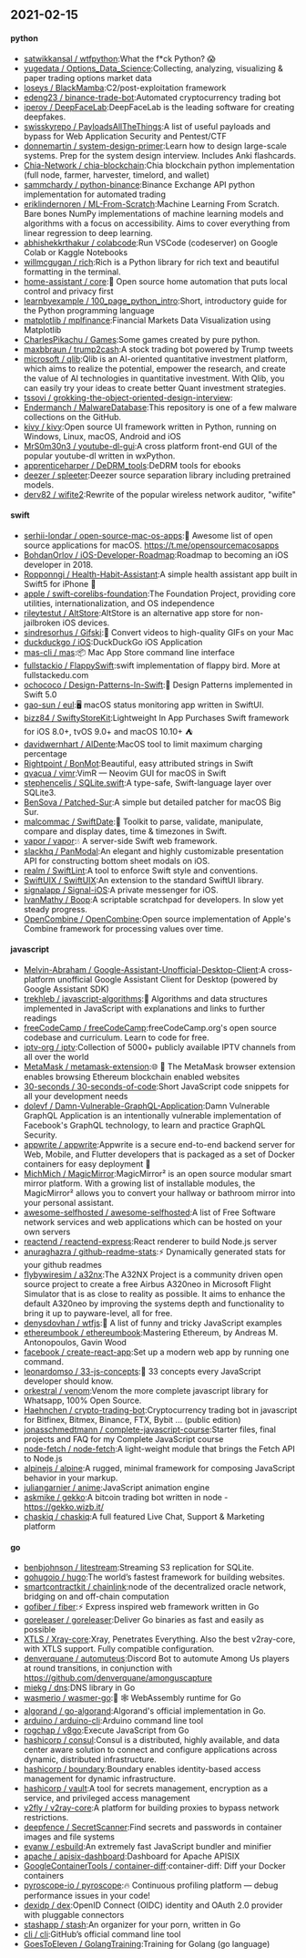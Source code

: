 ## 2021-02-15

#### python
* [satwikkansal / wtfpython](https://github.com/satwikkansal/wtfpython):What the f*ck Python?
😱
* [yugedata / Options_Data_Science](https://github.com/yugedata/Options_Data_Science):Collecting, analyzing, visualizing & paper trading options market data
* [loseys / BlackMamba](https://github.com/loseys/BlackMamba):C2/post-exploitation framework
* [edeng23 / binance-trade-bot](https://github.com/edeng23/binance-trade-bot):Automated cryptocurrency trading bot
* [iperov / DeepFaceLab](https://github.com/iperov/DeepFaceLab):DeepFaceLab is the leading software for creating deepfakes.
* [swisskyrepo / PayloadsAllTheThings](https://github.com/swisskyrepo/PayloadsAllTheThings):A list of useful payloads and bypass for Web Application Security and Pentest/CTF
* [donnemartin / system-design-primer](https://github.com/donnemartin/system-design-primer):Learn how to design large-scale systems. Prep for the system design interview. Includes Anki flashcards.
* [Chia-Network / chia-blockchain](https://github.com/Chia-Network/chia-blockchain):Chia blockchain python implementation (full node, farmer, harvester, timelord, and wallet)
* [sammchardy / python-binance](https://github.com/sammchardy/python-binance):Binance Exchange API python implementation for automated trading
* [eriklindernoren / ML-From-Scratch](https://github.com/eriklindernoren/ML-From-Scratch):Machine Learning From Scratch. Bare bones NumPy implementations of machine learning models and algorithms with a focus on accessibility. Aims to cover everything from linear regression to deep learning.
* [abhishekkrthakur / colabcode](https://github.com/abhishekkrthakur/colabcode):Run VSCode (codeserver) on Google Colab or Kaggle Notebooks
* [willmcgugan / rich](https://github.com/willmcgugan/rich):Rich is a Python library for rich text and beautiful formatting in the terminal.
* [home-assistant / core](https://github.com/home-assistant/core):🏡
Open source home automation that puts local control and privacy first
* [learnbyexample / 100_page_python_intro](https://github.com/learnbyexample/100_page_python_intro):Short, introductory guide for the Python programming language
* [matplotlib / mplfinance](https://github.com/matplotlib/mplfinance):Financial Markets Data Visualization using Matplotlib
* [CharlesPikachu / Games](https://github.com/CharlesPikachu/Games):Some games created by pure python.
* [maxbbraun / trump2cash](https://github.com/maxbbraun/trump2cash):A stock trading bot powered by Trump tweets
* [microsoft / qlib](https://github.com/microsoft/qlib):Qlib is an AI-oriented quantitative investment platform, which aims to realize the potential, empower the research, and create the value of AI technologies in quantitative investment. With Qlib, you can easily try your ideas to create better Quant investment strategies.
* [tssovi / grokking-the-object-oriented-design-interview](https://github.com/tssovi/grokking-the-object-oriented-design-interview):
* [Endermanch / MalwareDatabase](https://github.com/Endermanch/MalwareDatabase):This repository is one of a few malware collections on the GitHub.
* [kivy / kivy](https://github.com/kivy/kivy):Open source UI framework written in Python, running on Windows, Linux, macOS, Android and iOS
* [MrS0m30n3 / youtube-dl-gui](https://github.com/MrS0m30n3/youtube-dl-gui):A cross platform front-end GUI of the popular youtube-dl written in wxPython.
* [apprenticeharper / DeDRM_tools](https://github.com/apprenticeharper/DeDRM_tools):DeDRM tools for ebooks
* [deezer / spleeter](https://github.com/deezer/spleeter):Deezer source separation library including pretrained models.
* [derv82 / wifite2](https://github.com/derv82/wifite2):Rewrite of the popular wireless network auditor, "wifite"

#### swift
* [serhii-londar / open-source-mac-os-apps](https://github.com/serhii-londar/open-source-mac-os-apps):🚀
Awesome list of open source applications for macOS. https://t.me/opensourcemacosapps
* [BohdanOrlov / iOS-Developer-Roadmap](https://github.com/BohdanOrlov/iOS-Developer-Roadmap):Roadmap to becoming an iOS developer in 2018.
* [Ropponngi / Health-Habit-Assistant](https://github.com/Ropponngi/Health-Habit-Assistant):A simple health assistant app built in Swift5 for iPhone
📱
* [apple / swift-corelibs-foundation](https://github.com/apple/swift-corelibs-foundation):The Foundation Project, providing core utilities, internationalization, and OS independence
* [rileytestut / AltStore](https://github.com/rileytestut/AltStore):AltStore is an alternative app store for non-jailbroken iOS devices.
* [sindresorhus / Gifski](https://github.com/sindresorhus/Gifski):🌈
Convert videos to high-quality GIFs on your Mac
* [duckduckgo / iOS](https://github.com/duckduckgo/iOS):DuckDuckGo iOS Application
* [mas-cli / mas](https://github.com/mas-cli/mas):📦
Mac App Store command line interface
* [fullstackio / FlappySwift](https://github.com/fullstackio/FlappySwift):swift implementation of flappy bird. More at fullstackedu.com
* [ochococo / Design-Patterns-In-Swift](https://github.com/ochococo/Design-Patterns-In-Swift):📖
Design Patterns implemented in Swift 5.0
* [gao-sun / eul](https://github.com/gao-sun/eul):🖥️
macOS status monitoring app written in SwiftUI.
* [bizz84 / SwiftyStoreKit](https://github.com/bizz84/SwiftyStoreKit):Lightweight In App Purchases Swift framework for iOS 8.0+, tvOS 9.0+ and macOS 10.10+
⛺
* [davidwernhart / AlDente](https://github.com/davidwernhart/AlDente):MacOS tool to limit maximum charging percentage
* [Rightpoint / BonMot](https://github.com/Rightpoint/BonMot):Beautiful, easy attributed strings in Swift
* [qvacua / vimr](https://github.com/qvacua/vimr):VimR — Neovim GUI for macOS in Swift
* [stephencelis / SQLite.swift](https://github.com/stephencelis/SQLite.swift):A type-safe, Swift-language layer over SQLite3.
* [BenSova / Patched-Sur](https://github.com/BenSova/Patched-Sur):A simple but detailed patcher for macOS Big Sur.
* [malcommac / SwiftDate](https://github.com/malcommac/SwiftDate):🐔
Toolkit to parse, validate, manipulate, compare and display dates, time & timezones in Swift.
* [vapor / vapor](https://github.com/vapor/vapor):💧
A server-side Swift web framework.
* [slackhq / PanModal](https://github.com/slackhq/PanModal):An elegant and highly customizable presentation API for constructing bottom sheet modals on iOS.
* [realm / SwiftLint](https://github.com/realm/SwiftLint):A tool to enforce Swift style and conventions.
* [SwiftUIX / SwiftUIX](https://github.com/SwiftUIX/SwiftUIX):An extension to the standard SwiftUI library.
* [signalapp / Signal-iOS](https://github.com/signalapp/Signal-iOS):A private messenger for iOS.
* [IvanMathy / Boop](https://github.com/IvanMathy/Boop):A scriptable scratchpad for developers. In slow yet steady progress.
* [OpenCombine / OpenCombine](https://github.com/OpenCombine/OpenCombine):Open source implementation of Apple's Combine framework for processing values over time.

#### javascript
* [Melvin-Abraham / Google-Assistant-Unofficial-Desktop-Client](https://github.com/Melvin-Abraham/Google-Assistant-Unofficial-Desktop-Client):A cross-platform unofficial Google Assistant Client for Desktop (powered by Google Assistant SDK)
* [trekhleb / javascript-algorithms](https://github.com/trekhleb/javascript-algorithms):📝
Algorithms and data structures implemented in JavaScript with explanations and links to further readings
* [freeCodeCamp / freeCodeCamp](https://github.com/freeCodeCamp/freeCodeCamp):freeCodeCamp.org's open source codebase and curriculum. Learn to code for free.
* [iptv-org / iptv](https://github.com/iptv-org/iptv):Collection of 5000+ publicly available IPTV channels from all over the world
* [MetaMask / metamask-extension](https://github.com/MetaMask/metamask-extension):🌐
🔌
The MetaMask browser extension enables browsing Ethereum blockchain enabled websites
* [30-seconds / 30-seconds-of-code](https://github.com/30-seconds/30-seconds-of-code):Short JavaScript code snippets for all your development needs
* [dolevf / Damn-Vulnerable-GraphQL-Application](https://github.com/dolevf/Damn-Vulnerable-GraphQL-Application):Damn Vulnerable GraphQL Application is an intentionally vulnerable implementation of Facebook's GraphQL technology, to learn and practice GraphQL Security.
* [appwrite / appwrite](https://github.com/appwrite/appwrite):Appwrite is a secure end-to-end backend server for Web, Mobile, and Flutter developers that is packaged as a set of Docker containers for easy deployment
🚀
* [MichMich / MagicMirror](https://github.com/MichMich/MagicMirror):MagicMirror² is an open source modular smart mirror platform. With a growing list of installable modules, the MagicMirror² allows you to convert your hallway or bathroom mirror into your personal assistant.
* [awesome-selfhosted / awesome-selfhosted](https://github.com/awesome-selfhosted/awesome-selfhosted):A list of Free Software network services and web applications which can be hosted on your own servers
* [reactend / reactend-express](https://github.com/reactend/reactend-express):React renderer to build Node.js server
* [anuraghazra / github-readme-stats](https://github.com/anuraghazra/github-readme-stats):⚡
Dynamically generated stats for your github readmes
* [flybywiresim / a32nx](https://github.com/flybywiresim/a32nx):The A32NX Project is a community driven open source project to create a free Airbus A320neo in Microsoft Flight Simulator that is as close to reality as possible. It aims to enhance the default A320neo by improving the systems depth and functionality to bring it up to payware-level, all for free.
* [denysdovhan / wtfjs](https://github.com/denysdovhan/wtfjs):🤪
A list of funny and tricky JavaScript examples
* [ethereumbook / ethereumbook](https://github.com/ethereumbook/ethereumbook):Mastering Ethereum, by Andreas M. Antonopoulos, Gavin Wood
* [facebook / create-react-app](https://github.com/facebook/create-react-app):Set up a modern web app by running one command.
* [leonardomso / 33-js-concepts](https://github.com/leonardomso/33-js-concepts):📜
33 concepts every JavaScript developer should know.
* [orkestral / venom](https://github.com/orkestral/venom):Venom the more complete javascript library for Whatsapp, 100% Open Source.
* [Haehnchen / crypto-trading-bot](https://github.com/Haehnchen/crypto-trading-bot):Cryptocurrency trading bot in javascript for Bitfinex, Bitmex, Binance, FTX, Bybit ... (public edition)
* [jonasschmedtmann / complete-javascript-course](https://github.com/jonasschmedtmann/complete-javascript-course):Starter files, final projects and FAQ for my Complete JavaScript course
* [node-fetch / node-fetch](https://github.com/node-fetch/node-fetch):A light-weight module that brings the Fetch API to Node.js
* [alpinejs / alpine](https://github.com/alpinejs/alpine):A rugged, minimal framework for composing JavaScript behavior in your markup.
* [juliangarnier / anime](https://github.com/juliangarnier/anime):JavaScript animation engine
* [askmike / gekko](https://github.com/askmike/gekko):A bitcoin trading bot written in node - https://gekko.wizb.it/
* [chaskiq / chaskiq](https://github.com/chaskiq/chaskiq):A full featured Live Chat, Support & Marketing platform

#### go
* [benbjohnson / litestream](https://github.com/benbjohnson/litestream):Streaming S3 replication for SQLite.
* [gohugoio / hugo](https://github.com/gohugoio/hugo):The world’s fastest framework for building websites.
* [smartcontractkit / chainlink](https://github.com/smartcontractkit/chainlink):node of the decentralized oracle network, bridging on and off-chain computation
* [gofiber / fiber](https://github.com/gofiber/fiber):⚡️
Express inspired web framework written in Go
* [goreleaser / goreleaser](https://github.com/goreleaser/goreleaser):Deliver Go binaries as fast and easily as possible
* [XTLS / Xray-core](https://github.com/XTLS/Xray-core):Xray, Penetrates Everything. Also the best v2ray-core, with XTLS support. Fully compatible configuration.
* [denverquane / automuteus](https://github.com/denverquane/automuteus):Discord Bot to automute Among Us players at round transitions, in conjunction with https://github.com/denverquane/amonguscapture
* [miekg / dns](https://github.com/miekg/dns):DNS library in Go
* [wasmerio / wasmer-go](https://github.com/wasmerio/wasmer-go):🐹
🕸️
WebAssembly runtime for Go
* [algorand / go-algorand](https://github.com/algorand/go-algorand):Algorand's official implementation in Go.
* [arduino / arduino-cli](https://github.com/arduino/arduino-cli):Arduino command line tool
* [rogchap / v8go](https://github.com/rogchap/v8go):Execute JavaScript from Go
* [hashicorp / consul](https://github.com/hashicorp/consul):Consul is a distributed, highly available, and data center aware solution to connect and configure applications across dynamic, distributed infrastructure.
* [hashicorp / boundary](https://github.com/hashicorp/boundary):Boundary enables identity-based access management for dynamic infrastructure.
* [hashicorp / vault](https://github.com/hashicorp/vault):A tool for secrets management, encryption as a service, and privileged access management
* [v2fly / v2ray-core](https://github.com/v2fly/v2ray-core):A platform for building proxies to bypass network restrictions.
* [deepfence / SecretScanner](https://github.com/deepfence/SecretScanner):Find secrets and passwords in container images and file systems
* [evanw / esbuild](https://github.com/evanw/esbuild):An extremely fast JavaScript bundler and minifier
* [apache / apisix-dashboard](https://github.com/apache/apisix-dashboard):Dashboard for Apache APISIX
* [GoogleContainerTools / container-diff](https://github.com/GoogleContainerTools/container-diff):container-diff: Diff your Docker containers
* [pyroscope-io / pyroscope](https://github.com/pyroscope-io/pyroscope):🔥
Continuous profiling platform — debug performance issues in your code!
* [dexidp / dex](https://github.com/dexidp/dex):OpenID Connect (OIDC) identity and OAuth 2.0 provider with pluggable connectors
* [stashapp / stash](https://github.com/stashapp/stash):An organizer for your porn, written in Go
* [cli / cli](https://github.com/cli/cli):GitHub’s official command line tool
* [GoesToEleven / GolangTraining](https://github.com/GoesToEleven/GolangTraining):Training for Golang (go language)
